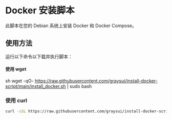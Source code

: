 # Docker 安装脚本

此脚本在您的 Debian 系统上安装 Docker 和 Docker Compose。

## 使用方法

运行以下命令以下载并执行脚本：

#### 使用 wget
sh
wget -qO- https://raw.githubusercontent.com/graysui/install-docker-script/main/install_docker.sh | sudo bash

### 使用 curl
```sh
curl -sSL https://raw.githubusercontent.com/graysui/install-docker-script/main/install_docker.sh | sudo bash


